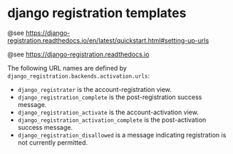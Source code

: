# django registration templates

@see https://django-registration.readthedocs.io/en/latest/quickstart.html#setting-up-urls

@see https://django-registration.readthedocs.io

The following URL names are defined by `django_registration.backends.activation.urls`:

- `django_registrater` is the account-registration view.
- `django_registration_complete` is the post-registration success message.
- `django_registration_activate` is the account-activation view.
- `django_registration_activation_complete` is the post-activation success message.
- `django_registration_disallowed` is a message indicating registration is not currently permitted.
